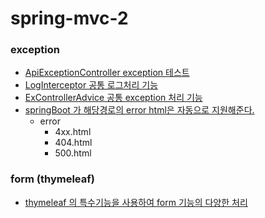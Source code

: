 # spring-mvc-2

### exception
- [ApiExceptionController exception 테스트](https://github.com/youjaewoong/spring-mvc-2/blob/main/exception/src/main/java/hello/exception/api/ApiExceptionController.java)
- [LogInterceptor 공통 로그처리 기능](https://github.com/youjaewoong/spring-mvc-2/blob/main/exception/src/main/java/hello/exception/interceptor/LogInterceptor.java)
- [ExControllerAdvice 공통 exception 처리 기능](https://github.com/youjaewoong/spring-mvc-2/blob/main/exception/src/main/java/hello/exception/exhandler/ExControllerAdvice.java)
- [springBoot 가 해당경로의 error html은 자동으로 지원해준다.](https://github.com/youjaewoong/spring-mvc-2/tree/main/exception/src/main/resources/templates/error)
  - error
    - 4xx.html
    - 404.html
    - 500.html

### form (thymeleaf)
- [thymeleaf 의 특수기능을 사용하여 form 기능의 다양한 처리](https://github.com/youjaewoong/spring-mvc-2/tree/main/form/src/main/resources/templates/form)
